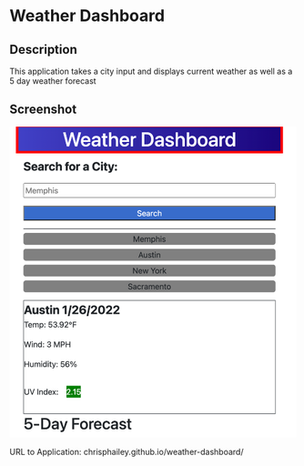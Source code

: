 # Weather Dashboard
## Description
This application takes a city input and displays current weather as well as a 5 day weather forecast

## Screenshot
![Weather-Dashboard](./assets/Images/Weather-Dashboard.png)

URL to Application: chrisphailey.github.io/weather-dashboard/
